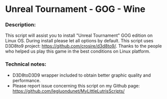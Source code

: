 # Unreal Tournament - GOG - Wine

### Description:
This script will assist you to install "Unreal Tournament" GOG edition on Linux OS.
During install please let all options by default.
This script uses D3D8to9 project: https://github.com/crosire/d3d8to9/.
Thanks to the people who helped us play this game in the best conditions on Linux platform.

### Technical notes:
- D3D8toD3D9 wrapper included to obtain better graphic quality and performance.
- Please report issue concerning this script on my Github page:
https://github.com/legluondunet/MyLittleLutrisScripts/
